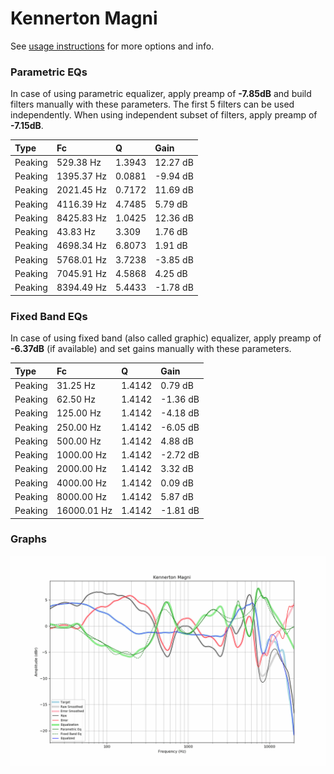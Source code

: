 # Kennerton Magni
See [usage instructions](https://github.com/jaakkopasanen/AutoEq#usage) for more options and info.

### Parametric EQs
In case of using parametric equalizer, apply preamp of **-7.85dB** and build filters manually
with these parameters. The first 5 filters can be used independently.
When using independent subset of filters, apply preamp of **-7.15dB**.

| Type    | Fc         |      Q | Gain     |
|:--------|:-----------|:-------|:---------|
| Peaking | 529.38 Hz  | 1.3943 | 12.27 dB |
| Peaking | 1395.37 Hz | 0.0881 | -9.94 dB |
| Peaking | 2021.45 Hz | 0.7172 | 11.69 dB |
| Peaking | 4116.39 Hz | 4.7485 | 5.79 dB  |
| Peaking | 8425.83 Hz | 1.0425 | 12.36 dB |
| Peaking | 43.83 Hz   | 3.309  | 1.76 dB  |
| Peaking | 4698.34 Hz | 6.8073 | 1.91 dB  |
| Peaking | 5768.01 Hz | 3.7238 | -3.85 dB |
| Peaking | 7045.91 Hz | 4.5868 | 4.25 dB  |
| Peaking | 8394.49 Hz | 5.4433 | -1.78 dB |

### Fixed Band EQs
In case of using fixed band (also called graphic) equalizer, apply preamp of **-6.37dB**
(if available) and set gains manually with these parameters.

| Type    | Fc          |      Q | Gain     |
|:--------|:------------|:-------|:---------|
| Peaking | 31.25 Hz    | 1.4142 | 0.79 dB  |
| Peaking | 62.50 Hz    | 1.4142 | -1.36 dB |
| Peaking | 125.00 Hz   | 1.4142 | -4.18 dB |
| Peaking | 250.00 Hz   | 1.4142 | -6.05 dB |
| Peaking | 500.00 Hz   | 1.4142 | 4.88 dB  |
| Peaking | 1000.00 Hz  | 1.4142 | -2.72 dB |
| Peaking | 2000.00 Hz  | 1.4142 | 3.32 dB  |
| Peaking | 4000.00 Hz  | 1.4142 | 0.09 dB  |
| Peaking | 8000.00 Hz  | 1.4142 | 5.87 dB  |
| Peaking | 16000.01 Hz | 1.4142 | -1.81 dB |

### Graphs
![](./Kennerton%20Magni.png)